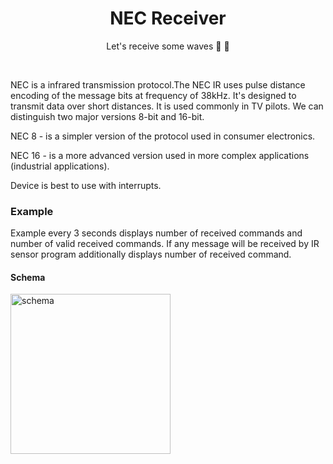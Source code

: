 <div align="center">
  <h1> NEC Receiver </h1>
  <p> Let's receive some waves 🌊 🌊  </p>
</div>  
<br/>

NEC is a infrared transmission protocol.The NEC IR uses pulse distance encoding of the message bits at frequency of 38kHz. It's designed to transmit data over short distances. It is used commonly in TV pilots. We can distinguish two major versions 8-bit and 16-bit.

NEC 8 - is a simpler version of the protocol used in consumer electronics.

NEC 16 -  is a more advanced version used in more complex applications (industrial applications).

Device is best to use with interrupts.

### Example 

Example every 3 seconds displays number of received commands and number of valid received commands.
If any message will be received by IR sensor program additionally displays number of received command.

#### Schema
<img src="" alt="schema" height=256/>


